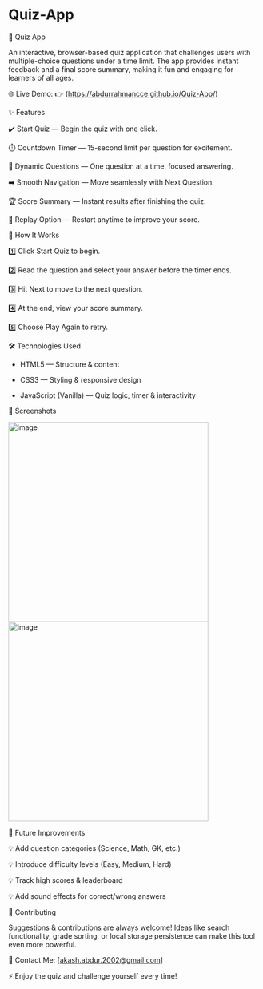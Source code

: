 # Quiz-App

🧠 Quiz App

An interactive, browser-based quiz application that challenges users with multiple-choice questions under a time limit.
The app provides instant feedback and a final score summary, making it fun and engaging for learners of all ages.

🌐 Live Demo: 👉 (https://abdurrahmancce.github.io/Quiz-App/)

✨ Features

 ✔️ Start Quiz — Begin the quiz with one click.
 
 ⏱️ Countdown Timer — 15-second limit per question for excitement.

 📝 Dynamic Questions — One question at a time, focused answering.

 ➡️ Smooth Navigation — Move seamlessly with Next Question.

 🏆 Score Summary — Instant results after finishing the quiz.

 🔄 Replay Option — Restart anytime to improve your score.

🧠 How It Works

 1️⃣ Click Start Quiz to begin.
 
 2️⃣ Read the question and select your answer before the timer ends.

 3️⃣ Hit Next to move to the next question.

 4️⃣ At the end, view your score summary.

 5️⃣ Choose Play Again to retry.

🛠️ Technologies Used

 * HTML5 — Structure & content

 * CSS3 — Styling & responsive design
 
 * JavaScript (Vanilla) — Quiz logic, timer & interactivity

📸 Screenshots

 <img width="400" height="400" alt="image" src="https://github.com/user-attachments/assets/d3f95e5f-96e7-4083-bc92-3414f05939a0" />
 <img width="400" height="400" alt="image" src="https://github.com/user-attachments/assets/5d85dfcb-4dc5-47c4-9cf2-501363c6fa5b" />

🚀 Future Improvements

 💡 Add question categories (Science, Math, GK, etc.)

 💡 Introduce difficulty levels (Easy, Medium, Hard)

 💡 Track high scores & leaderboard

 💡 Add sound effects for correct/wrong answers

🤝 Contributing
 
 Suggestions & contributions are always welcome!
 Ideas like search functionality, grade sorting, or local storage persistence can make this tool even more powerful.

📩 Contact Me: [akash.abdur.2002@gmail.com]


⚡ Enjoy the quiz and challenge yourself every time!
